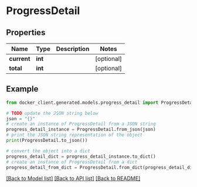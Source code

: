# ProgressDetail


## Properties

Name | Type | Description | Notes
------------ | ------------- | ------------- | -------------
**current** | **int** |  | [optional] 
**total** | **int** |  | [optional] 

## Example

```python
from docker_client.generated.models.progress_detail import ProgressDetail

# TODO update the JSON string below
json = "{}"
# create an instance of ProgressDetail from a JSON string
progress_detail_instance = ProgressDetail.from_json(json)
# print the JSON string representation of the object
print(ProgressDetail.to_json())

# convert the object into a dict
progress_detail_dict = progress_detail_instance.to_dict()
# create an instance of ProgressDetail from a dict
progress_detail_from_dict = ProgressDetail.from_dict(progress_detail_dict)
```
[[Back to Model list]](../README.md#documentation-for-models) [[Back to API list]](../README.md#documentation-for-api-endpoints) [[Back to README]](../README.md)


